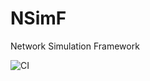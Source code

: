 # NSimF
Network Simulation Framework

![CI](https://github.com/Tensaiz/NSimF/workflows/CI/badge.svg)
